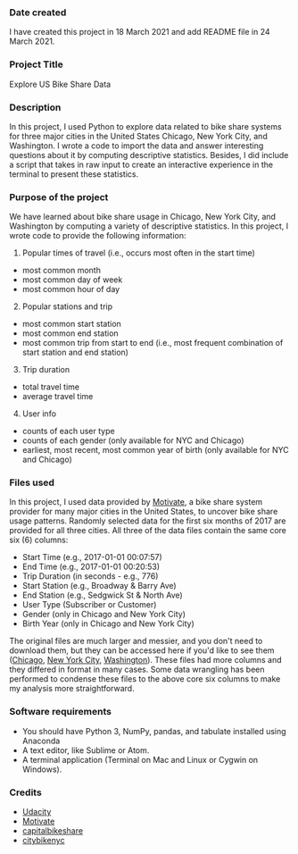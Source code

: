 ### Date created
I have created this project in 18 March 2021 and add README file in 24 March 2021.

### Project Title
Explore US Bike Share Data

### Description
In this project, I used Python to explore data related to bike share systems for three major cities in the United States Chicago, New York City, and Washington. I wrote a code to import the data and answer interesting questions about it by computing descriptive statistics. Besides, I did include a script that takes in raw input to create an interactive experience in the terminal to present these statistics.

### Purpose of the project
We have learned about bike share usage in Chicago, New York City, and Washington by computing a variety of descriptive statistics. In this project, I wrote code to provide the following information:
1. Popular times of travel (i.e., occurs most often in the start time)
- most common month
- most common day of week
- most common hour of day

2. Popular stations and trip
- most common start station
- most common end station
- most common trip from start to end (i.e., most frequent combination of start station and end station)

3. Trip duration
- total travel time
- average travel time

4. User info
- counts of each user type
- counts of each gender (only available for NYC and Chicago)
- earliest, most recent, most common year of birth (only available for NYC and Chicago)

### Files used
In this project, I used data provided by [Motivate](https://www.motivateco.com/), a bike share system provider for many major cities in the United States, to uncover bike share usage patterns. Randomly selected data for the first six months of 2017 are provided for all three cities. All three of the data files contain the same core six (6) columns:

- Start Time (e.g., 2017-01-01 00:07:57)
- End Time (e.g., 2017-01-01 00:20:53)
- Trip Duration (in seconds - e.g., 776)
- Start Station (e.g., Broadway & Barry Ave)
- End Station (e.g., Sedgwick St & North Ave)
- User Type (Subscriber or Customer)
- Gender (only in Chicago and New York City)
- Birth Year (only in Chicago and New York City)

The original files are much larger and messier, and you don't need to download them, but they can be accessed here if you'd like to see them ([Chicago](https://www.divvybikes.com/system-data), [New York City](https://www.citibikenyc.com/system-data), [Washington](https://www.capitalbikeshare.com/system-data)). These files had more columns and they differed in format in many cases. Some data wrangling has been performed to condense these files to the above core six columns to make my analysis more straightforward.

### Software requirements
- You should have Python 3, NumPy, pandas, and tabulate installed using Anaconda
- A text editor, like Sublime or Atom.
- A terminal application (Terminal on Mac and Linux or Cygwin on Windows).


### Credits
- [Udacity](https://www.udacity.com/)
- [Motivate](https://www.motivateco.com/)
- [capitalbikeshare](https://www.capitalbikeshare.com/system-data)
- [citybikenyc](https://www.citibikenyc.com/system-data)
